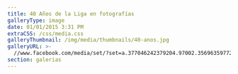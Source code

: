 ```yaml
---
title: 40 Años de la Liga en fotografías
galleryType: image
date: 01/01/2015 3:31 PM
extraCSS: /css/media.css
galleryThumbnail: /img/media/thumbnails/40-anos.jpg
galleryURL: >-
  //www.facebook.com/media/set/?set=a.377046242379204.97002.356963597720802&type=3
section: galerias
---
```




